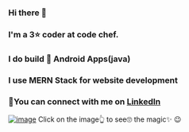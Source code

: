 ### Hi there 👋

### I'm a 3⭐ coder at code chef.
### I do build 📱 Android Apps(java)
### I use MERN Stack for website development
### 🤝You can connect with me on [LinkedIn](https://www.linkedin.com/in/kirti-valechha/)

[![image](https://user-images.githubusercontent.com/78252132/187651119-59c58aed-43a6-4b90-b22f-cacf62c8e93f.png)](https://www.codechef.com/users/valechha_kirti)
Click on the image👆 to see🙄 the magic✨ 😉


<!--
**kirti-7/kirti-7** is a ✨ _special_ ✨ repository because its `README.md` (this file) appears on your GitHub profile.

Here are some ideas to get you started:

- 🔭 I’m currently working on ...
- 🌱 I’m currently learning ...
- 👯 I’m looking to collaborate on ...
- 🤔 I’m looking for help with ...
- 💬 Ask me about ...
- 📫 How to reach me: ...
- 😄 Pronouns: ...
- ⚡ Fun fact: ...
-->
